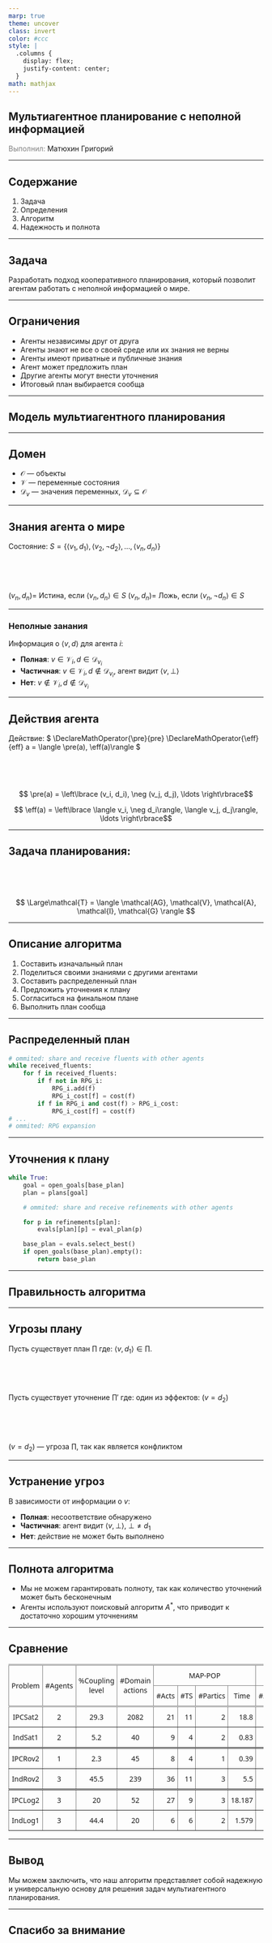 ```yaml
---
marp: true
theme: uncover
class: invert
color: #ccc
style: |
  .columns {
    display: flex;
    justify-content: center;
  }
math: mathjax
---
```


## Мультиагентное планирование с неполной информацией

<span style="color: grey">Выполнил:</span> Матюхин Григорий

---

## Содержание

1. Задача
1. Определения
1. Алгоритм
1. Надежность и полнота 

---

## Задача

Разработать подход кооперативного планирования, который позволит агентам работать с неполной информацией о мире.

---

## Ограничения

- Агенты независимы друг от друга
- Агенты знают не все о своей среде или их знания не верны
- Агенты имеют приватные и публичные знания
- Агент может предложить план
- Другие агенты могут внести уточнения
- Итоговый план выбирается сообща

---

## Модель мультиагентного планирования

---

## Домен

- $\mathcal{O}$ &mdash; объекты
- $\mathcal{V}$ &mdash; переменные состояния
- $\mathcal{D}_v$ &mdash; значения переменных, $\mathcal{D}_v \subseteq \mathcal{O}$

---

## Знания агента о мире

Состояние: $S = \left\{ \langle v_1, d_1\rangle, \langle v_2, \neg d_2\rangle, \ldots, \langle v_n, d_n\rangle \right\}$

<div style="width: 1px; height: 3rem;"></div>

$(v_n, d_n) =$ Истина, если $\langle v_n, d_n \rangle \in S$ 
$(v_n, d_n) =$ Ложь, если $\langle v_n, \neg d_n \rangle \in S$

---

### Неполные занания

Информация о $\langle v, d \rangle$ для агента $i$:

- **Полная**: $v \in \mathcal{V}_i, d \in \mathcal{D}_{v_i}$
- **Частичная**: $v \in \mathcal{V}_i, d \notin \mathcal{D}_{v_i}$, агент видит $\langle v, \bot\rangle$
- **Нет**: $v \notin \mathcal{V}_i, d \notin \mathcal{D}_{v_i}$

---

## Действия агента

Действие: $
\DeclareMathOperator{\pre}{pre}
\DeclareMathOperator{\eff}{eff}
a = \langle \pre(a), \eff(a)\rangle
$

<div style="width: 1px; height: 3rem;"></div>

$$ \pre(a) = \left\lbrace (v_i, d_i), \neg (v_j, d_j), \ldots \right\rbrace$$

$$ \eff(a) = \left\lbrace \langle v_i, \neg d_i\rangle, \langle v_j, d_j\rangle, \ldots \right\rbrace$$

---

## Задача планирования:

<div style="width: 1px; height: 3rem;"></div>

$$
\Large\mathcal{T} = \langle \mathcal{AG}, \mathcal{V}, \mathcal{A}, \mathcal{I}, \mathcal{G} \rangle
$$

---

## Описание алгоритма

1. Составить изначальный план
1. Поделиться своими знаниями с другими агентами
1. Составить распределенный план
1. Предложить уточнения к плану
1. Согласиться на финальном плане
1. Выполнить план сообща

---

## Распределенный план

```python
# ommited: share and receive fluents with other agents
while received_fluents:
    for f in received_fluents:
        if f not in RPG_i:
            RPG_i.add(f)
            RPG_i_cost[f] = cost(f)
        if f in RPG_i and cost(f) > RPG_i_cost:
            RPG_i_cost[f] = cost(f)
# ...
# ommited: RPG expansion
```

---

## Уточнения к плану

```python
while True:
    goal = open_goals[base_plan]
    plan = plans[goal]

    # ommited: share and receive refinements with other agents

    for p in refinements[plan]:
        evals[plan][p] = eval_plan(p)

    base_plan = evals.select_best()
    if open_goals(base_plan).empty():
        return base_plan
```

---

## Правильность алгоритма

---

## Угрозы плану

Пусть существует план $\prod$ где: $\langle v,d_1\rangle \in \prod$.

<div style="width: 1px; height: 3rem;"></div>

Пусть существует уточнение $\prod'$ где:
один из эффектов: $(v = d_2)$

<div style="width: 1px; height: 3rem;"></div>

$(v = d_2)$ &mdash; угроза $\prod$, так как является конфликтом

---

## Устранение угроз

В зависимости от информации о $v$:

- **Полная**: несоответствие обнаружено
- **Частичная**: агент видит $\langle v, \bot\rangle$, $\bot \neq d_1$
- **Нет**: действие не может быть выполнено

---

## Полнота алгоритма

- Мы не можем гарантировать полноту, так как количество уточнений может быть бесконечным
- Агенты используют поисковый алгоритм $A^\ast$, что приводит к достаточно хорошим уточнениям

---

## Сравнение

<style type="text/css">
.tg  {border-collapse:collapse;border-spacing:0;}
.tg th{border-color:black;border-style:double solid;border-width:3px 1px;font-family:Noto Sans;font-size:14px;
  font-weight:normal;overflow:hidden;padding:10px 5px;word-break:normal;}
.tg td{border-color:black;border-style:solid;border-width:1px;font-family:Noto Sans;font-size:14px;
  overflow:hidden;padding:10px 5px;word-break:normal;}
.tg .hdr-big{border-color:inherit;text-align:center;vertical-align:center}
.tg .hdr-med{border-color:inherit;text-align:center;vertical-align:center;border-style:double solid solid;border-width: 3px 1px 1px}
.tg .hdr-small{border-color:inherit;text-align:center;vertical-align:center;border-style:solid solid double;border-width: 1px 1px 3px}
.tg .tg-val{border-color:inherit;text-align:right;vertical-align:center}
</style>
<table class="tg">
<thead>
  <tr>
    <th class="hdr-big" rowspan="2">Problem</th>
    <th class="hdr-big" rowspan="2">#Agents</th>
    <th class="hdr-big" rowspan="2">%Coupling level</th>
    <th class="hdr-big" rowspan="2">#Domain actions</th>
    <th class="hdr-med" colspan="4">MAP-POP</th>
    <th class="hdr-med" colspan="4">Planning First</th>
  </tr>
  <tr>
    <th class="hdr-small">#Acts</th>
    <th class="hdr-small">#TS</th>
    <th class="hdr-small">#Partics</th>
    <th class="hdr-small">Time</th>
    <th class="hdr-small">#Acts</th>
    <th class="hdr-small">#TS</th>
    <th class="hdr-small">#Parties</th>
    <th class="hdr-small">Time</th>
  </tr>
</thead>
<tbody>
  <tr>
    <td class="hdr-big">IPCSat2</td>
    <td class="hdr-big">2</td>
    <td class="hdr-big">29.3</td>
    <td class="hdr-big">2082</td>
    <td class="tg-val">21</td>
    <td class="tg-val">11</td>
    <td class="tg-val">2</td>
    <td class="tg-val">18.8</td>
    <td class="tg-val"></td>
    <td class="tg-val"></td>
    <td class="tg-val"></td>
    <td class="tg-val">&dagger;</td>
  </tr>
  <tr style="border-bottom: 3px double;">
    <td class="hdr-big">IndSat1</td>
    <td class="hdr-big">2</td>
    <td class="hdr-big">5.2</td>
    <td class="hdr-big">40</td>
    <td class="tg-val">9</td>
    <td class="tg-val">4</td>
    <td class="tg-val">2</td>
    <td class="tg-val">0.83</td>
    <td class="tg-val">9</td>
    <td class="tg-val">4</td>
    <td class="tg-val">2</td>
    <td class="tg-val">0.16</td>
  </tr>
  <tr>
    <td class="hdr-big">IPCRov2</td>
    <td class="hdr-big">1</td>
    <td class="hdr-big">2.3</td>
    <td class="hdr-big">45</td>
    <td class="tg-val">8</td>
    <td class="tg-val">4</td>
    <td class="tg-val">1</td>
    <td class="tg-val">0.39</td>
    <td class="tg-val">9</td>
    <td class="tg-val">5</td>
    <td class="tg-val">1</td>
    <td class="tg-val">0.312</td>
  </tr>
  <tr style="border-bottom: 3px double;">
    <td class="hdr-big">IndRov2</td>
    <td class="hdr-big">3</td>
    <td class="hdr-big">45.5</td>
    <td class="hdr-big">239</td>
    <td class="tg-val">36</td>
    <td class="tg-val">11</td>
    <td class="tg-val">3</td>
    <td class="tg-val">5.5</td>
    <td class="tg-val">33</td>
    <td class="tg-val">7</td>
    <td class="tg-val">3</td>
    <td class="tg-val">12.141</td>
  </tr>
  <tr>
    <td class="hdr-big">IPCLog2</td>
    <td class="hdr-big">3</td>
    <td class="hdr-big">20</td>
    <td class="hdr-big">52</td>
    <td class="tg-val">27</td>
    <td class="tg-val">9</td>
    <td class="tg-val">3</td>
    <td class="tg-val">18.187</td>
    <td class="tg-val"></td>
    <td class="tg-val"></td>
    <td class="tg-val"></td>
    <td class="tg-val">&dagger;</td>
  </tr>
  <tr>
    <td class="hdr-big">IndLog1</td>
    <td class="hdr-big">3</td>
    <td class="hdr-big">44.4</td>
    <td class="hdr-big">20</td>
    <td class="tg-val">6</td>
    <td class="tg-val">6</td>
    <td class="tg-val">2</td>
    <td class="tg-val">1.579</td>
    <td class="tg-val">9</td>
    <td class="tg-val">8</td>
    <td class="tg-val">3</td>
    <td class="tg-val">0.578</td>
  </tr>
</tbody>
</table>

---

## Вывод

Мы можем заключить, что наш алгоритм представляет собой надежную и универсальную основу для решения задач мультиагентного планирования.

---

## Спасибо за внимание
